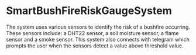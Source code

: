 # SmartBushFireRiskGaugeSystem
The system uses various sensors to identify the risk of a bushfire occurring. These sensors
include: a DHT22 sensor, a soil moisture sensor, a flame sensor and a smoke sensor. This system also connects with telegram which prompts the user when the sensors detect a value above threshold value.
